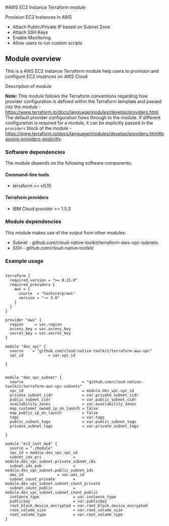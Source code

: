 #AWS EC2 Instance Terraform module

Provision EC2 Instances in AWS

- Attach Public/Private IP based on Subnet Zone
- Attach SSH Keys
- Enable Monitoring
- Allow users to run custom scripts


## Module overview

This is a AWS EC2 instance Terraform  module help users to provision and configure EC2 insatnces on AWS Cloud

Description of module

**Note:** This module follows the Terraform conventions regarding how provider configuration is defined within the Terraform template and passed into the module - https://www.terraform.io/docs/language/modules/develop/providers.html. The default provider configuration flows through to the module. If different configuration is required for a module, it can be explicitly passed in the `providers` block of the module - https://www.terraform.io/docs/language/modules/develop/providers.html#passing-providers-explicitly.

### Software dependencies

The module depends on the following software components:

#### Command-line tools

- terraform >= v0.15

#### Terraform providers

- IBM Cloud provider >= 1.5.3

### Module dependencies

This module makes use of the output from other modules:

- Subnet  - github.com/cloud-native-toolkit/terraform-aws-vpc-subnets
- SSH  - github.com/cloud-native-toolkit/

### Example usage

```hcl-terraform

terraform {
  required_version = ">= 0.15.0"
  required_providers {
    aws = {
      source  = "hashicorp/aws"
      version = "~> 3.0"
    }
  }
}

provider "aws" {
  region     = var.region
  access_key = var.access_key
  secret_key = var.secret_key
}

module "dev_vpc" {
  source    = "github.com/cloud-native-toolkit/terraform-aws-vpc"
  vpc_id           = var.vpc_id

}


module "dev_vpc_subnet" {
  source                          = "github.com/cloud-native-toolkit/terraform-aws-vpc-subnets"
  vpc_id                          = module.dev_vpc.vpc_id
  private_subnet_cidr             = var.private_subnet_cidr
  public_subnet_cidr              = var.public_subnet_cidr
  availability_zones              = var.availability_zones
  map_customer_owned_ip_on_launch = false
  map_public_ip_on_launch         = false
  tags                            = var.tags
  public_subnet_tags              = var.public_subnet_tags
  private_subnet_tags             = var.private_subnet_tags

}

module "ec2_inst_mod" {
  source = "./module"
  vpc_id = module.dev_vpc.vpc_id
  subnet_ids_pri              = module.dev_vpc_subnet.private_subnet_ids
  subnet_ids_pub              = module.dev_vpc_subnet.public_subnet_ids
  ami_id               = var.ami_id
  subnet_count_private        = module.dev_vpc_subnet.subnet_count_private
  subnet_count_public         = module.dev_vpc_subnet.subnet_count_public
  instance_type               = var.instance_type
  publickey                   = var.publickey
  root_block_device_encrypted = var.root_block_device_encrypted
  root_volume_size            = var.root_volume_size
  root_volume_type            = var.root_volume_type
}


```
